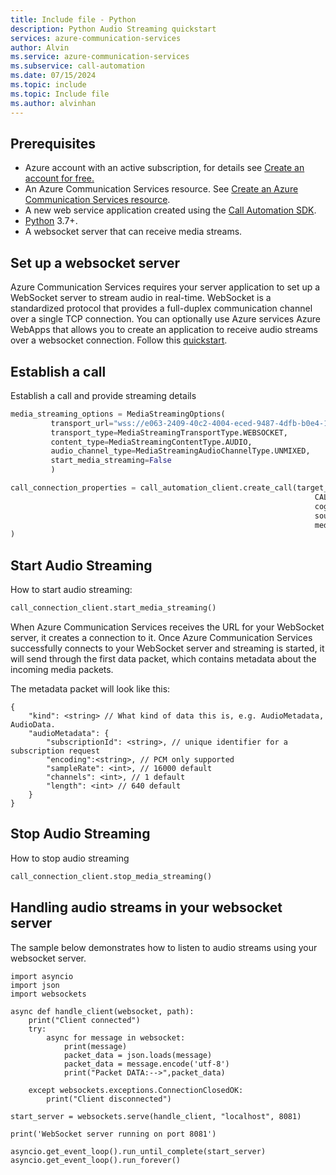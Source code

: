 ```yaml
---
title: Include file - Python
description: Python Audio Streaming quickstart
services: azure-communication-services
author: Alvin
ms.service: azure-communication-services
ms.subservice: call-automation
ms.date: 07/15/2024
ms.topic: include
ms.topic: Include file
ms.author: alvinhan
---
```


## Prerequisites 
- Azure account with an active subscription, for details see [Create an account for free.](https://azure.microsoft.com/free/)
- An Azure Communication Services resource. See [Create an Azure Communication Services resource](../../../quickstarts/create-communication-resource.md?tabs=windows&pivots=platform-azp).
- A new web service application created using the [Call Automation SDK](../../../quickstarts/call-automation/callflows-for-customer-interactions.md).
- [Python](https://www.python.org/downloads/) 3.7+.
- A websocket server that can receive media streams.

## Set up a websocket server
Azure Communication Services requires your server application to set up a WebSocket server to stream audio in real-time. WebSocket is a standardized protocol that provides a full-duplex communication channel over a single TCP connection. 
You can optionally use Azure services Azure WebApps that allows you to create an application to receive audio streams over a websocket connection. Follow this [quickstart](https://azure.microsoft.com/blog/introduction-to-websockets-on-windows-azure-web-sites/).

## Establish a call
Establish a call and provide streaming details

``` Python
media_streaming_options = MediaStreamingOptions( 
         transport_url="wss://e063-2409-40c2-4004-eced-9487-4dfb-b0e4-10fb.ngrok-free.app", 
         transport_type=MediaStreamingTransportType.WEBSOCKET, 
         content_type=MediaStreamingContentType.AUDIO, 
         audio_channel_type=MediaStreamingAudioChannelType.UNMIXED, 
         start_media_streaming=False 
         ) 

call_connection_properties = call_automation_client.create_call(target_participant,  
                                                                    CALLBACK_EVENTS_URI, 
                                                                    cognitive_services_endpoint=COGNITIVE_SERVICES_ENDPOINT, 
                                                                    source_caller_id_number=source_caller, 
                                                                    media_streaming=media_streaming_options
) 
```

## Start Audio Streaming
How to start audio streaming:
``` Python
call_connection_client.start_media_streaming() 
```

When Azure Communication Services receives the URL for your WebSocket server, it creates a connection to it. Once Azure Communication Services successfully connects to your WebSocket server and streaming is started, it will send through the first data packet, which contains metadata about the incoming media packets. 

The metadata packet will look like this:
``` 
{ 
    "kind": <string> // What kind of data this is, e.g. AudioMetadata, AudioData. 
    "audioMetadata": { 
        "subscriptionId": <string>, // unique identifier for a subscription request 
        "encoding":<string>, // PCM only supported 
        "sampleRate": <int>, // 16000 default 
        "channels": <int>, // 1 default 
        "length": <int> // 640 default 
    } 
} 
```


## Stop Audio Streaming
How to stop audio streaming
``` Python
call_connection_client.stop_media_streaming() 
```

## Handling audio streams in your websocket server
The sample below demonstrates how to listen to audio streams using your websocket server.

``` JS
import asyncio 
import json 
import websockets 

async def handle_client(websocket, path): 
    print("Client connected") 
    try: 
        async for message in websocket: 
            print(message) 
            packet_data = json.loads(message) 
            packet_data = message.encode('utf-8') 
            print("Packet DATA:-->",packet_data) 

    except websockets.exceptions.ConnectionClosedOK: 
        print("Client disconnected") 

start_server = websockets.serve(handle_client, "localhost", 8081) 

print('WebSocket server running on port 8081') 

asyncio.get_event_loop().run_until_complete(start_server) 
asyncio.get_event_loop().run_forever() 
```
